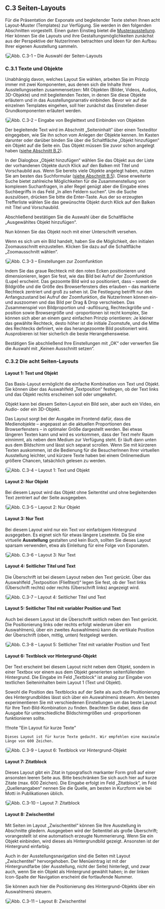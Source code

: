 ## C.3 Seiten-Layouts

Für die Präsentation der Exponate und begleitender Texte stehen Ihnen acht Layout-Muster (Templates) zur Verfügung. Sie werden in den folgenden Abschnitten vorgestellt. Einen guten Einstieg bietet die [Musterausstellung](http://ausstellungen.deutsche-digitale-bibliothek.de/handbuchlitfass/). Hier können Sie die Layouts und ihre Gestaltungsmöglichkeiten zunächst aus der Perspektive der NutzerInnen betrachten und Ideen für den Aufbau Ihrer eigenen Ausstellung sammeln.

!![Abb. C.3-1 – Die Auswahl der Seiten-Layouts][C-3_1]

### C.3.1 Texte und Objekte

Unabhängig davon, welches Layout Sie wählen, arbeiten Sie im Prinzip immer mit zwei Komponenten, aus denen sich die Inhalte Ihrer Ausstellungsseiten zusammensetzen: Mit Objekten (Bilder, Videos, Audios, 3D-Objekte) und mit begleitenden Texten, in denen Sie diese Objekte erläutern und in das Ausstellungsnarrativ einbinden. Bevor wir auf die einzelnen Templates eingehen, soll hier zunächst das Einstellen dieser Grundkomponenten erläutert werden.

!![Abb. C.3-2 – Eingabe von Begleittext und Einbinden von Objekten][C-3_2]

Der begleitende Text wird im Abschnitt „Seiteninhalt“ über einen Texteditor eingegeben, wie Sie ihn schon vom Anlegen der Objekte kennen. Im Kasten darunter oder darüber binden Sie über die Schaltfläche „Objekt hinzufügen“ ein Objekt auf die Seite ein. Das Objekt müssen Sie zuvor schon angelegt haben ([siehe Abschnitt B.2](objekte_erstellen.md)).

In der Dialogbox „Objekt hinzufügen“ wählen Sie das Objekt aus der Liste der vorhandenen Objekte durch Klick auf den Balken mit Titel und Vorschaubild aus. Wenn Sie bereits viele Objekte angelegt haben, nutzen Sie am besten das Suchformular ([siehe Abschnitt B.5](objekte_suche.md)). Diese erweiterte Suche bietet zahlreiche Möglichkeiten für die Zusammenstellung von komplexen Suchanfragen, in aller Regel genügt aber die Eingabe eines Suchbegriffs in das Feld „In allen Feldern suchen“. Um die Suche auszulösen, drücken Sie bitte die Enter-Taste. Aus der so erzeugten Trefferliste wählen Sie das gewünschte Objekt durch Klick auf den Balken mit Titel und Vorschaubild.

Abschließend bestätigen Sie die Auswahl über die Schaltfläche „Ausgewähltes Objekt hinzufügen“.

Nun können Sie das Objekt noch mit einer Unterschrift versehen.

Wenn es sich um ein Bild handelt, haben Sie die Möglichkeit, den initialen Zoomausschnitt einzustellen. Klicken Sie dazu auf die Schaltfläche „Zoomausschnitt wählen“. 

!![Abb. C.3-3 – Einstellungen zur Zoomfunktion][C-3_3]

Indem Sie das graue Rechteck mit den roten Ecken positionieren und dimensionieren, legen Sie fest, wie das Bild bei Aufruf der Zoomfunktion (Lupe) erscheint. Das gezoomte Bild wird so positioniert, dass – soweit die Bildgröße und die Größe des Browserfensters dies erlauben – das markierte Rechteck zentriert und groß zu sehen ist. Die Festlegung betrifft nur den Anfangszustand bei Aufruf der Zoomfunktion, die NutzerInnen können ein- und auszoomen und das Bild per Drag & Drop verschieben. Das Zusammenspiel von Bildproportion und -auflösung, Rechteckgröße und -position sowie Browsergröße und -proportionen ist recht komplex, Sie können sich aber an einem ganz einfachen Prinzip orientieren: Je kleiner das gewählte Rechteck, desto höher ist die initiale Zoomstufe, und die Mitte des Rechtecks definiert, wie das herangezoomte Bild positioniert wird. Ausprobieren ist hier sicherlich die beste Herangehensweise.

Bestätigen Sie abschließend Ihre Einstellungen mit „OK“ oder verwerfen Sie die Auswahl mit „Keinen Ausschnitt setzen“.

### C.3.2 Die acht Seiten-Layouts 

#### Layout 1: Text und Objekt

Das Basis-Layout ermöglicht die einfache Kombination von Text und Objekt. Sie können über das Auswahlfeld „Textposition“ festlegen, ob der Text links und das Objekt rechts erscheinen soll oder umgekehrt.

Objekt kann bei diesem Seiten-Layout ein Bild sein, aber auch ein Video, ein Audio- oder ein 3D-Objekt.

Das Layout sorgt bei der Ausgabe im Frontend dafür, dass die Medienobjekte – angepasst an die aktuellen Proportionen des Browserfensters – in optimaler Größe dargestellt werden. Bei etwas längeren Texten kann und wird es vorkommen, dass der Text mehr Raum einnimmt, als neben dem Medium zur Verfügung steht. Er läuft dann unten aus dem Bildschirm und lässt sich separat scrollen. Wenn Sie mit kürzeren Texten auskommen, ist die Bedienung für die BesucherInnen Ihrer virtuellen Ausstellung leichter, und kürzere Texte haben bei einem Onlinemedium größere Chancen, tatsächlich gelesen zu werden.

!![Abb. C.3-4 – Layout 1: Text und Objekt][C-3_4]

#### Layout 2: Nur Objekt

Bei diesem Layout wird das Objekt ohne Seitentitel und ohne begleitenden Text zentriert auf der Seite ausgegeben.

!![Abb. C.3-5 – Layout 2: Nur Objekt][C-3_5]

#### Layout 3: Nur Text

Bei diesem Layout wird nur ein Text vor einfarbigem Hintergrund ausgegeben. Es eignet sich für etwas längere Lesetexte. Da Sie eine virtuelle **Ausstellung** gestalten und kein Buch, sollten Sie dieses Layout sparsam verwenden, etwa als Einleitung für eine Folge von Exponaten.

!![Abb. C.3-6 – Layout 3: Nur Text][C-3_6]

#### Layout 4: Seitlicher Titel und Text

Die Überschrift ist bei diesem Layout neben den Text gerückt. Über das Auswahlfeld „Textposition (Fließtext)“ legen Sie fest, ob der Text links (Überschrift rechts) oder rechts (Überschrift links) angezeigt wird.

!![Abb. C.3-7 – Layout 4: Seitlicher Titel und Text][C-3_7]

#### Layout 5: Seitlicher Titel mit variabler Position und Text

Auch bei diesem Layout ist die Überschrift seitlich neben den Text gerückt. Die Positionierung links oder rechts erfolgt wiederum über ein Auswahlmenü, über ein zweites Auswahlmenü kann die vertikale Position der Überschrift (oben, mittig, unten) festgelegt werden.

!![Abb. C.3-8 – Layout 5: Seitlicher Titel mit variabler Position und Text][C-3_8]

#### Layout 6: Textblock vor Hintergrund-Objekt

Der Text erscheint bei diesem Layout nicht neben dem Objekt, sondern in einer Textbox vor einem aus dem Objekt generierten seitenfüllenden Hintergrund. Die Eingabe im Feld „Textblock“ ist analog zur Eingabe von textlichen Seiteninhalten beim Layout 1 (Text und Objekt).

Sowohl die Position des Textblocks auf der Seite als auch die Positionierung des Hintergrundbildes lässt sich über ein Auswahlmenü steuern. Am besten experimentieren Sie mit verschiedenen Einstellungen um das beste Layout für Ihre Text-Bild-Kombination zu finden. Beachten Sie dabei, dass die Ausgabe für unterschiedliche Bildschirmgrößen und -proportionen funktionieren sollte.

!!!note "Ein Layout für kurze Texte"

    Dieses Layout ist für kurze Texte gedacht. Wir empfehlen eine maximale Länge von 600 Zeichen.

!![Abb. C.3-9 – Layout 6: Textblock vor Hintergrund-Objekt][C-3_9]

#### Layout 7: Zitatblock

Dieses Layout gibt ein Zitat in typografisch markanter Form groß auf einer ansonsten leeren Seite aus. Bitte beschränken Sie sich auch hier auf kurze Zitate (max. 600 Zeichen). Die Eingabe erfolgt im Feld „Zitatblock“, im Feld „Quellenangaben“ nennen Sie die Quelle, am besten in Kurzform wie bei Motti in Publikationen üblich.

!![Abb. C.3-10 – Layout 7: Zitatblock][C-3_10]

#### Layout 8: Zwischentitel

Mit Seiten im Layout „Zwischentitel“ können Sie Ihre Ausstellung in Abschnitte gliedern. Ausgegeben wird der Seitentitel als große Überschrift; vorangestellt ist eine automatisch erzeugte Nummerierung. Wenn Sie ein Objekt einbinden, wird dieses als Hintergrundbild gezeigt. Ansonsten ist der Hintergrund einfarbig.

Auch in der Ausstellungsnavigation sind die Seiten mit Layout „Zwischentitel“ hervorgehoben. Der Menüeintrag ist mit der Hintergrundfarbe (der Ausstellung, nicht der Seite) hinterlegt, und zwar auch, wenn Sie ein Objekt als Hintergrund gewählt haben; in der linken Icon-Spalte der Navigation erscheint die fortlaufende Nummer.

Sie können auch hier die Positionierung des Hintergrund-Objekts über ein Auswahlmenü steuern.

!![Abb. C.3-11 – Layout 8: Zwischentitel][C-3_11]

[C-3_1]: img/C-3_1.jpg "Abb. C.3-1 – Die Auswahl der Seiten-Layouts"
[C-3_2]: img/C-3_2.jpg "Abb. C.3-2 – Eingabe von Begleittext und Einbinden von Objekten"
[C-3_3]: img/C-3_3.jpg "Abb. C.3-3 – Einstellungen zur Zoomfunktion"
[C-3_4]: img/C-3_4.jpg "Abb. C.3-4 – Layout 1: Text und Objekt"
[C-3_5]: img/C-3_5.jpg "Abb. C.3-5 – Layout 2: Nur Objekt"
[C-3_6]: img/C-3_6.jpg "Abb. C.3-6 – Layout 3: Nur Text"
[C-3_7]: img/C-3_7.jpg "Abb. C.3-7 – Layout 4: Seitlicher Titel und Text"
[C-3_8]: img/C-3_8.jpg "Abb. C.3-8 – Layout 5: Seitlicher Titel mit variabler Position und Text"
[C-3_9]: img/C-3_9.jpg "Abb. C.3-9 – Layout 6: Textblock vor Hintergrund-Objekt"
[C-3_10]: img/C-3_10.jpg "Abb. C.3-10 – Layout 7: Zitatblock"
[C-3_11]: img/C-3_11.jpg "Abb. C.3-11 – Layout 8: Zwischentitel"

